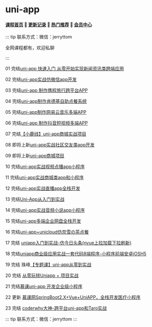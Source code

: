 # uni-app

#### [**课程首页**](../../README.md) 💖 [**更新记录**](./gxjl-2024.md.md) 💖 [**热门推荐**](./rmtj.md) 💖 [**会员中心**](./vip.md)

::: tip
联系方式：微信：jerryttom

全网课程都有，欢迎私聊

 

:::

01 完结[uni-app 快速入门 从零开始实现新闻资讯类跨端应用](https://coding.imooc.com/class/433.html)

02 完结[uni-app实战仿微信app开发](https://study.163.com/course/introduction/1209487898.htm)

03 完结[uni-app 制作携程旅行跨平台APP](https://study.163.com/course/introduction/1209512862.htm)

04 完结[uni-app制作肯德基自助点餐系统](https://study.163.com/course/introduction/1209595896.htm)

05 完结[uni-app制作网易云音乐多端APP](https://study.163.com/course/introduction/1209509822.htm)

06 完结[uni-app 制作抖音短视频多端APP](https://study.163.com/course/introduction/1209497809.htm)

07 完结[【小鹿线】uni-app商城实战项目](https://study.163.com/course/introduction/1209744885.htm)

08 即将上新[uni-app实战社区交友类app开发](https://study.163.com/course/introduction/1209188809.htm)

09 即将上新[uni-app商城项目](https://study.163.com/course/introduction/1209161812.htm)

10 完结[uni-app实战视频点播app小程序](https://study.163.com/course/introduction/1209644880.htm)

11 完结[uni-app实战商城类app和小程序](https://study.163.com/course/introduction/1209401825.htm)

12 完结[uni-app实战直播app全栈开发](https://study.163.com/course/introduction/1210217810.htm)

13 完结[Uni-App从入门到实战](https://study.163.com/course/introduction/1209915801.htm)

14 完结[uni-app实战音频小说app小程序](https://study.163.com/course/introduction/1209670803.htm)

15 完结[uni-app多端企业网盘全栈开发](https://study.163.com/course/introduction/1209649875.htm)

16 完结[uni-app+unicloud仿奈雪の茶点餐](https://study.163.com/course/introduction/1210177243.htm)

17 完结 [uniapp入门到实战-仿今日头条(nvue上拉加载下拉刷新)](https://ke.qq.com/course/2587728)

18 完结[uniapp商业级应用实战一套代码8端程序-小程序前端安卓iOSH5](https://ke.qq.com/course/3096371)

19 完结 珠峰[【专题课】uni-app从零到实战](http://www.javascriptpeixun.cn/goods/show/199)

20 完结 [从零玩转Uniapp + 项目实战](https://www.it666.com/my/course/206)

21 完结[慕课uni-app 开发企业级小程序](https://coding.imooc.com/class/521.html)

22 更新 [慕课网SpringBoot2.X+Vue+UniAPP，全栈开发医疗小程序](https://coding.imooc.com/class/610.html)

23 完结 [coderwhy大神-跨平台uni-app和Taro实战](https://ke.qq.com/course/5597441)

::: tip
联系方式：微信：jerryttom
:::